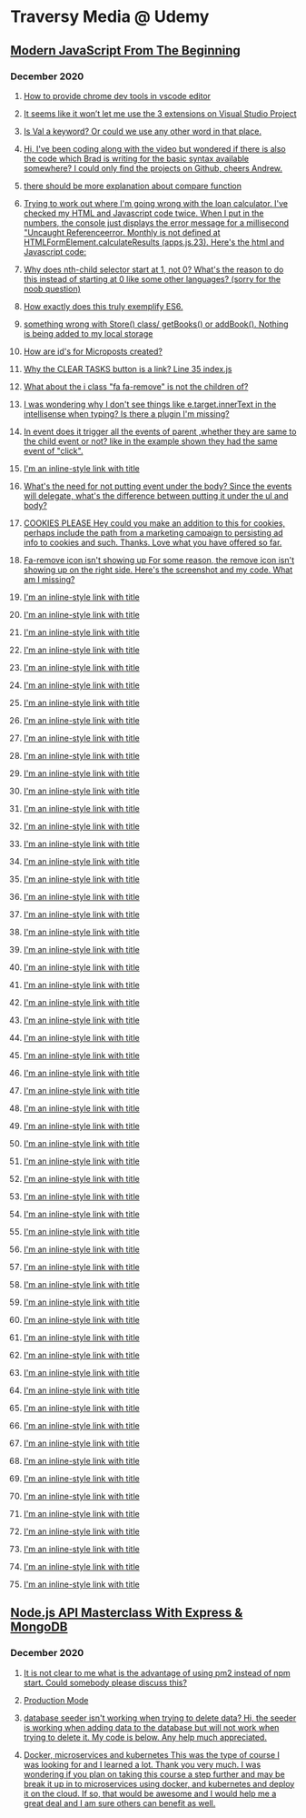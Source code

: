 # Traversy Media @ Udemy

## [Modern JavaScript From The Beginning](https://www.udemy.com/course/modern-javascript-from-the-beginning/ 'Modern JavaScript From The Beginning')

### December 2020

1. [How to provide chrome dev tools in vscode editor](https://www.udemy.com/course/modern-javascript-from-the-beginning/learn/lecture/8757064#questions/12383664 'introducing-chrome-debugger-for-vs-code on the right side of vscode you should have an icon for the extensions marketplace where you can search for chrome dev tools, you may also want to look at Debugger for Chrome with a lot more downloads and a four-star rating..')

1. [It seems like it won’t let me use the 3 extensions on Visual Studio Project](https://www.udemy.com/course/modern-javascript-from-the-beginning/learn/lecture/8757130#questions/12801477 "Did you figure this out.. I'm trying to clear up lingering questions.. but just saying it's not working isn't much to go on. What seems to be the difficulty? Is it giving you an error message? Can you post screen shots of where you are getting stuck at?")

1. [Is Val a keyword? Or could we use any other word in that place.](https://www.udemy.com/course/modern-javascript-from-the-beginning/learn/lecture/8757184#questions/13082046 "val is not a keyword, with a few minor exceptions (that he covered a few videos earlier) you can name your variables almost anything you'd like. The reason he keeps overwriting to val is so that he doesn't have to keep editing the console.log(val); at the bottom of the script")

1. [Hi, I've been coding along with the video but wondered if there is also the code which Brad is writing for the basic syntax available somewhere? I could only find the projects on Github, cheers Andrew.](https://www.udemy.com/course/modern-javascript-from-the-beginning/learn/lecture/8757194#questions/10781866 "Yes, AndrewIf you look under the tab for Course Content, each video has a resource on the right, clicking on this will download a zip file which you can extract by right-clicking after you've downloaded it locally and telling it where to extract the contents to. When I start a new section I go ahead and download all of them and then extract them into a shared folder.")

1. [there should be more explanation about compare function](https://www.udemy.com/course/modern-javascript-from-the-beginning/learn/lecture/8757204#questions/13100452 "learning to research a topic in order to expand your understanding could very well be the most valuable skill a developer could learn. Spending minutes in a search engine is minimal.. as you get into more complex programming you'll encounter bugs that take hours or even days, so getting a feeling for that now is a blessing in disguise.. even if you don't recognize it yet. But if there is something that is not clicking for you, pretend you are playing Jeopardy and try to word it as a question. I've found that often defining the question points me to the answer. Trying to clarify where I'm stuck causes the answer to reveal itself. and if you do find a useful link feel free to post it here for the rest of us to review")

1. [Trying to work out where I'm going wrong with the loan calculator. I've checked my HTML and Javascript code twice. When I put in the numbers, the console just displays the error message for a millisecond "Uncaught Referenceerror. Monthly is not defined at HTMLFormElement.calculateResults (apps.js.23). Here's the html and Javascript code:](https://www.udemy.com/course/modern-javascript-from-the-beginning/learn/lecture/8757266#questions/13314308 "the top of your javascript starts off quite a bit different than what Brad has in his repo.. https://github.com/bradtraversy/modern_js_udemy_projects/blob/master/loancalculator/app.js your first line after submit, goes to calculateResults.. where he has function(e). I'd also pay attention to what the error says Uncaught Referenceerror. Monthly is not defined at HTMLFormElement.calculateResults (apps.js.23) . that means start looking at line 23 in your app.js file, I assume it's a spacing issue, when I copy it to my editor it's on line 22, but when I save it with prettier it puts spaces around your asterisks. so it may just have trouble calculating what you are trying to set monthly to also, it'd help us to stay organized if you asked your question in the Q&A per that lecture instead of randomly at the end of another thread, it's only luck that I happened to notice it down here.")

1. [Why does nth-child selector start at 1, not 0? What's the reason to do this instead of starting at 0 like some other languages? (sorry for the noob question)](https://www.udemy.com/course/modern-javascript-from-the-beginning/learn/lecture/8757268#questions/12803317 "https://stackexchange.com//why-does-nth-child-in-css-start-from-1-instead-of-0/ I didn't read the whole thread, but with over 9,000 views on StackExchange, I'd say it's not a stupid question to be curious about. personally, I liked the last paragraph of the first answer..'While most programmers will be familiar with both 1 and 0-based indexing, normal people will naturally count from 1, and CSS is a language designed not just for programmers but for designers and graphic professionals, so it is natural to choose 1-based indexing.'")

1. [How exactly does this truly exemplify ES6.](https://www.udemy.com/course/modern-javascript-from-the-beginning/learn/lecture/8762276#questions/13304574 "At lecture 55, you are still aren't halfway through the course, Section 10, Lecture 88 ramps up to more of the ES5 features. Several beginners already feel overwhelmed, showing them arrow functions too early could be even more confusing, taking a short cut sooner than they understand the long way around, they wouldn't be ready to grasp what the shortcut is doing for them.")

1. [something wrong with Store() class/ getBooks() or addBook(). Nothing is being added to my local storage](https://www.udemy.com/course/modern-javascript-from-the-beginning/learn/lecture/8762276#questions/13342454 "I used the compare function in VSCode hoping it might highlight discrepancies between your file and Brad's. I thought it might narrow it down to a few lines to focus on.. Before I even got that far, I had to save a copy of your code and prettier added a few semi-colons near the end. Then I noticed you are using functions, which don't have all the superpowers included with classes. But most importantly is that you skip his section for local storage, which is what you said you were focused on.")

1. [How are id's for Microposts created?](https://www.udemy.com/course/modern-javascript-from-the-beginning/learn/lecture/8762278#questions/13327150/ "stackoverflow json-server-strange-autoincrement-id
1 It looks like the json-server does take care of incrementing automatically
2 Could you get a screenshot of the error? I'm not sure if you mean you deleted the whole field or just the value of that field. It checks the value of each property. If you deleted the field itself and not just the value of that field it wouldn't have anything to check and that undoubtly would throw an error.")

1. [Why the CLEAR TASKS button is a link? Line 35 index.js](https://www.udemy.com/course/modern-javascript-from-the-beginning/learn/lecture/8762202#questions/13346716 "Technically you could change it to a div and it'd still work the same. I think in some ways it's just tradition. If he didn't use the event listeners you'd still need a way to trigger the action of clearing, links have been a common way to do that in the past. Making it a div doesn't give any distinction or clarity, since divs are the most common html element, making it a link instead gives some cue that it'll trigger an action, even though he's doing that with the event listener now, it still indicates with semantics that element is going to be 'linked' to some action. You could also make it a span or just as an experiment try changing it to button or even monika or anything.. as long as it has a name that gives you a hint as to what it's going to do for you. But a link is another form of event listener that the browser knows to listen for by default, so I've seen other projects uses the links as a trigger to fire an action in the java-script. ")

1. [What about the i class "fa fa-remove" is not the children of?](https://www.udemy.com/course/modern-javascript-from-the-beginning/learn/lecture/8757276#questions/11778354 "If I understand your question..I went back to lecture 26 where he mentions children of children, but just getting the grandchild didn't seem to be enough. I kept getting undefined. Eventfully I tried adding the zero index and finally that narrowed it down to fa & fa-remove.")

1. [I was wondering why I don't see things like e.target.innerText in the intellisense when typing? Is there a plugin I'm missing?](https://www.udemy.com/course/modern-javascript-from-the-beginning/learn/lecture/8757278#questions/10847670 "are you not getting any suggestions on your intelliSense at all, or just not as many as you'd like. I don't see e.target.innerText on mine or Brad's either for that matter.. but I do get addEventListen, id and several others. The documentation says it should be included out of the box for JavaScript and that if it's not working it literally says to just try turning it off and back on again. So maybe on your next reboot it's picking it up now? https://code.visualstudio.com/docs/editor/intellisense#_why-am-i-not-getting-any-suggestions")

1. [In event does it trigger all the events of parent ,whether they are same to the child event or not? like in the example shown they had the same event of "click".](https://www.udemy.com/course/modern-javascript-from-the-beginning/learn/lecture/8757286#questions/11212575 "the short answer is it only triggers the same event, I did some experimenting, but it was hard to find another event that would allow me to click, but not have a mouse down, a mouse up, or no other type of movement that wouldn't also be triggered by a parallel event. But to clarify, it triggers any and only ancestors listening to that same event, I copied in the other events from 2 lectures previously to have them handy as a reference to find other events for experimenting with.// EVENT BUBBLING
document.querySelector('.card-title').addEventListener('click', function () {
  console.log('card title 1st bubble');
});
document.querySelector('.card-content').addEventListener('dblclick', function () {
  console.log('card content dblclick no bubble here');
});
document.querySelector('.card').addEventListener('dblclick', function () {
  console.log('card mousedown no bubble here');
});
document.querySelector('.col').addEventListener('click', function () {
  console.log('click after skipping parent and granparent triggers great granparent');
});
// Click
// clearBtn.addEventListener('click', runEvent);
// Doubleclick
// clearBtn.addEventListener('dblclick', runEvent);
// Mousedown
// clearBtn.addEventListener('mousedown', runEvent);
// Mouseup
// clearBtn.addEventListener('mouseup', runEvent);
// Mouseenter
// card.addEventListener('mouseenter', runEvent);
// Mouseleave
// card.addEventListener('mouseleave', runEvent);
// Mouseover
// card.addEventListener('mouseover', runEvent);
// Mouseout
// card.addEventListener('mouseout', runEvent);
// Mousemove
// card.addEventListener('mousemove', runEvent);")

1. [I'm an inline-style link with title](https://www.google.com "Google's Homepage")

1. [What's the need for not putting event under the body? Since the events will delegate, what's the difference between putting it under the ul and body?](https://www.udemy.com/course/modern-javascript-from-the-beginning/learn/lecture/8757286#questions/5896120 "at 6:52 he says you could put it on anything.. (which he probably means any ancestor in the lineage) you can kind of hear him thinking out loud at that point, but he thought the body would be a more robust example of the issue. As an experiment, you should be able to change body to ul and everything else should still work the same.oops, my experiment failed, and it may be another reason he focused on the body.. just changing body to ul wasn't enough, I kept getting ul is not defined, so I had to make sure I isolated it first with a querySelector, but then it worked as expected.
    // document.body.addEventListener('click', deleteItem);
    // document.ul.addEventListener('click', deleteItem);
    let ruizUL = document.querySelector('ul');
    ruizUL.addEventListener('click', deleteItem);
    function deleteItem(e) {
      if (e.target.parentElement.classList.contains('delete-item')) {
        console.log('delete item');
        e.target.parentElement.parentElement.remove();
      }
    }
")

1. [COOKIES PLEASE Hey could you make an addition to this for cookies, perhaps include the path from a marketing campaign to persisting ad info to cookies and such. Thanks. Love what you have offered so far.](https://www.udemy.com/course/modern-javascript-from-the-beginning/learn/lecture/8757290#questions/3782208 "I searched his YouTube channel for cookies and I'm surprised I didn't find more on them.. he touches on them periodically, but generally in the context of another subject.
Node.js API Authentication With JWT
I do feel like I got a lot from his API course.. he goes into using Postman and makes extensive use of cookies in that course.
Udemy Course Alert - Node.js API Masterclass
specifically, he mentions cookies in 8 different lectures, 48, 49 & 50 are probably what I'm remembering..")

1. [Fa-remove icon isn't showing up
   For some reason, the remove icon isn't showing up on the right side. Here's the screenshot and my code. What am I missing?](https://www.udemy.com/course/modern-javascript-from-the-beginning/learn/lecture/8762202#questions/13372176 "comparing your code to his, the differences are minor, except for double or single quotes, but it does look like you've tried to update your external scripts tags. I'd start by pinning to the exact numbers he's referenced, just to make sure and then if you still wanted to update you'd know you're on the right track. But what your asking about is a font awesome icon and you are loading it from a different source. His link to font-awesome has bootstrap in the href and yours has pro
and are you on the edge browser? he has one line near the top of his HTML that you don't have at all
and cdns like to stay in the cache, so you might want to make sure that's cleared out for a refresh")

1. [I'm an inline-style link with title](https://www.google.com "Google's Homepage")

1. [I'm an inline-style link with title](https://www.google.com "Google's Homepage")

1. [I'm an inline-style link with title](https://www.google.com "Google's Homepage")

1. [I'm an inline-style link with title](https://www.google.com "Google's Homepage")

1. [I'm an inline-style link with title](https://www.google.com "Google's Homepage")

1. [I'm an inline-style link with title](https://www.google.com "Google's Homepage")

1. [I'm an inline-style link with title](https://www.google.com "Google's Homepage")

1. [I'm an inline-style link with title](https://www.google.com "Google's Homepage")

1. [I'm an inline-style link with title](https://www.google.com "Google's Homepage")

1. [I'm an inline-style link with title](https://www.google.com "Google's Homepage")

1. [I'm an inline-style link with title](https://www.google.com "Google's Homepage")

1. [I'm an inline-style link with title](https://www.google.com "Google's Homepage")

1. [I'm an inline-style link with title](https://www.google.com "Google's Homepage")

1. [I'm an inline-style link with title](https://www.google.com "Google's Homepage")

1. [I'm an inline-style link with title](https://www.google.com "Google's Homepage")

1. [I'm an inline-style link with title](https://www.google.com "Google's Homepage")

1. [I'm an inline-style link with title](https://www.google.com "Google's Homepage")

1. [I'm an inline-style link with title](https://www.google.com "Google's Homepage")

1. [I'm an inline-style link with title](https://www.google.com "Google's Homepage")

1. [I'm an inline-style link with title](https://www.google.com "Google's Homepage")

1. [I'm an inline-style link with title](https://www.google.com "Google's Homepage")

1. [I'm an inline-style link with title](https://www.google.com "Google's Homepage")

1. [I'm an inline-style link with title](https://www.google.com "Google's Homepage")

1. [I'm an inline-style link with title](https://www.google.com "Google's Homepage")

1. [I'm an inline-style link with title](https://www.google.com "Google's Homepage")

1. [I'm an inline-style link with title](https://www.google.com "Google's Homepage")

1. [I'm an inline-style link with title](https://www.google.com "Google's Homepage")

1. [I'm an inline-style link with title](https://www.google.com "Google's Homepage")

1. [I'm an inline-style link with title](https://www.google.com "Google's Homepage")

1. [I'm an inline-style link with title](https://www.google.com "Google's Homepage")

1. [I'm an inline-style link with title](https://www.google.com "Google's Homepage")

1. [I'm an inline-style link with title](https://www.google.com "Google's Homepage")

1. [I'm an inline-style link with title](https://www.google.com "Google's Homepage")

1. [I'm an inline-style link with title](https://www.google.com "Google's Homepage")

1. [I'm an inline-style link with title](https://www.google.com "Google's Homepage")

1. [I'm an inline-style link with title](https://www.google.com "Google's Homepage")

1. [I'm an inline-style link with title](https://www.google.com "Google's Homepage")

1. [I'm an inline-style link with title](https://www.google.com "Google's Homepage")

1. [I'm an inline-style link with title](https://www.google.com "Google's Homepage")

1. [I'm an inline-style link with title](https://www.google.com "Google's Homepage")

1. [I'm an inline-style link with title](https://www.google.com "Google's Homepage")

1. [I'm an inline-style link with title](https://www.google.com "Google's Homepage")

1. [I'm an inline-style link with title](https://www.google.com "Google's Homepage")

1. [I'm an inline-style link with title](https://www.google.com "Google's Homepage")

1. [I'm an inline-style link with title](https://www.google.com "Google's Homepage")

1. [I'm an inline-style link with title](https://www.google.com "Google's Homepage")

1. [I'm an inline-style link with title](https://www.google.com "Google's Homepage")

1. [I'm an inline-style link with title](https://www.google.com "Google's Homepage")

1. [I'm an inline-style link with title](https://www.google.com "Google's Homepage")

1. [I'm an inline-style link with title](https://www.google.com "Google's Homepage")

1. [I'm an inline-style link with title](https://www.google.com "Google's Homepage")

1. [I'm an inline-style link with title](https://www.google.com "Google's Homepage")

1. [I'm an inline-style link with title](https://www.google.com "Google's Homepage")

1. [I'm an inline-style link with title](https://www.google.com "Google's Homepage")

1. [I'm an inline-style link with title](https://www.google.com "Google's Homepage")

1. [I'm an inline-style link with title](https://www.google.com "Google's Homepage")

1. [I'm an inline-style link with title](https://www.google.com "Google's Homepage")

## [Node.js API Masterclass With Express & MongoDB](https://www.udemy.com/course/modern-javascript-from-the-beginning/ 'Node.js API Masterclass With Express & MongoDB')

### December 2020

1. [It is not clear to me what is the advantage of using pm2 instead of npm start. Could somebody please discuss this?](https://www.udemy.com/course/nodejs-api-masterclass/learn/lecture/16582202#questions/12843349 "The advantages of a process manager would be automation. If your server happens to crash while you're asleep it'd still be down when you wake up and you might still not be aware of it and then you'd need to log in and relaunch it manually. More recently I've moved this to DockerFiles that you can set to always restart or restart except when shutdown etc. But the difference between PM2 and npm start is that it can take care of itself automatically and you don't have to be there to babysit the server all day.")

1. [Production Mode](https://www.udemy.com/course/nodejs-api-masterclass/learn/lecture/16582202#questions/12729972 "It looks like PM2 defaults to development To generate a sample process file I'd type this command: pm2 ecosystem This will generate a sample ecosystem.config.js")

1. [database seeder isn't working when trying to delete data? Hi, the seeder is working when adding data to the database but will not work when trying to delete it. My code is below. Any help much appreciated.](https://www.udemy.com/course/nodejs-api-masterclass/learn/lecture/16581866#questions/13349668 "Google's Homepage")

1. [Docker, microservices and kubernetes
   This was the type of course I was looking for and I learned a lot. Thank you very much.
   I was wondering if you plan on taking this course a step further and may be break it up in to microservices using docker, and kubernetes and deploy it on the cloud. If so, that would be awesome and I would help me a great deal and I am sure others can benefit as well.](https://www.udemy.com/course/nodejs-api-masterclass/learn/lecture/16581866#questions/13342794 "Exploring Docker [1] - Getting StartedExploring Docker [2] - Docker Compose With Node & MongoDBI think he mentions Brett Fisher who also has a great youtube channel and several good Udemy courses, one of which is very specific about Node apps in Dockerfiles. I've completed it, but there are about 3 or 4 key points I need to review and make notes on. Like how he switches to the Node User and why he prefers Slim over Alpine or vice versa.. a snippet he uses for closing the server process.. and how he recommends catching the std out. Oh, and why it's better to start the server with node instead of npm (extra process starting another process causes another issue)There's actually some very specific criticism he has of the standard example. after I finish the review and update my notes I'll be sure to post a copy of my compose file back here with a link to the repo.Search his channel for Node, he probably recaps most of it in each of these videos.")
